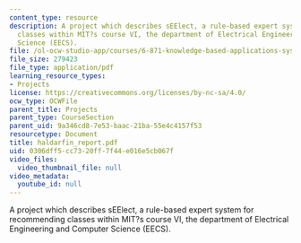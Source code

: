 ```yaml
---
content_type: resource
description: A project which describes sEElect, a rule-based expert system for recommending
  classes within MIT?s course VI, the department of Electrical Engineering and Computer
  Science (EECS).
file: /ol-ocw-studio-app/courses/6-871-knowledge-based-applications-systems-spring-2005/0306dff5cc7320ff7f44e016e5cb067f_haldarfin_report.pdf
file_size: 279423
file_type: application/pdf
learning_resource_types:
- Projects
license: https://creativecommons.org/licenses/by-nc-sa/4.0/
ocw_type: OCWFile
parent_title: Projects
parent_type: CourseSection
parent_uid: 9a346cd8-7e53-baac-21ba-55e4c4157f53
resourcetype: Document
title: haldarfin_report.pdf
uid: 0306dff5-cc73-20ff-7f44-e016e5cb067f
video_files:
  video_thumbnail_file: null
video_metadata:
  youtube_id: null
---
```

A project which describes sEElect, a rule-based expert system for recommending classes within MIT?s course VI, the department of Electrical Engineering and Computer Science (EECS).